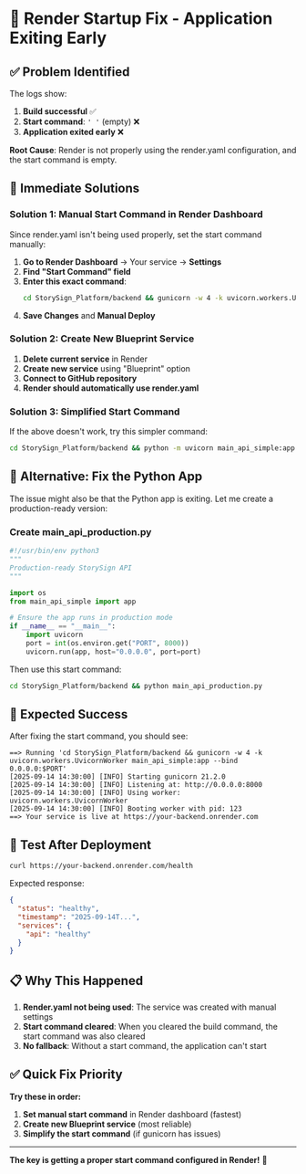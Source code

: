 # 🚨 Render Startup Fix - Application Exiting Early

## ✅ Problem Identified

The logs show:

1. **Build successful** ✅
2. **Start command**: `' '` (empty) ❌
3. **Application exited early** ❌

**Root Cause**: Render is not properly using the render.yaml configuration, and the start command is empty.

## 🔧 Immediate Solutions

### Solution 1: Manual Start Command in Render Dashboard

Since render.yaml isn't being used properly, set the start command manually:

1. **Go to Render Dashboard** → Your service → **Settings**
2. **Find "Start Command" field**
3. **Enter this exact command**:
   ```bash
   cd StorySign_Platform/backend && gunicorn -w 4 -k uvicorn.workers.UvicornWorker main_api_simple:app --bind 0.0.0.0:$PORT
   ```
4. **Save Changes** and **Manual Deploy**

### Solution 2: Create New Blueprint Service

1. **Delete current service** in Render
2. **Create new service** using "Blueprint" option
3. **Connect to GitHub repository**
4. **Render should automatically use render.yaml**

### Solution 3: Simplified Start Command

If the above doesn't work, try this simpler command:

```bash
cd StorySign_Platform/backend && python -m uvicorn main_api_simple:app --host 0.0.0.0 --port $PORT
```

## 🔧 Alternative: Fix the Python App

The issue might also be that the Python app is exiting. Let me create a production-ready version:

### Create main_api_production.py

```python
#!/usr/bin/env python3
"""
Production-ready StorySign API
"""

import os
from main_api_simple import app

# Ensure the app runs in production mode
if __name__ == "__main__":
    import uvicorn
    port = int(os.environ.get("PORT", 8000))
    uvicorn.run(app, host="0.0.0.0", port=port)
```

Then use this start command:

```bash
cd StorySign_Platform/backend && python main_api_production.py
```

## 🎯 Expected Success

After fixing the start command, you should see:

```
==> Running 'cd StorySign_Platform/backend && gunicorn -w 4 -k uvicorn.workers.UvicornWorker main_api_simple:app --bind 0.0.0.0:$PORT'
[2025-09-14 14:30:00] [INFO] Starting gunicorn 21.2.0
[2025-09-14 14:30:00] [INFO] Listening at: http://0.0.0.0:8000
[2025-09-14 14:30:00] [INFO] Using worker: uvicorn.workers.UvicornWorker
[2025-09-14 14:30:00] [INFO] Booting worker with pid: 123
==> Your service is live at https://your-backend.onrender.com
```

## 🧪 Test After Deployment

```bash
curl https://your-backend.onrender.com/health
```

Expected response:

```json
{
  "status": "healthy",
  "timestamp": "2025-09-14T...",
  "services": {
    "api": "healthy"
  }
}
```

## 📋 Why This Happened

1. **Render.yaml not being used**: The service was created with manual settings
2. **Start command cleared**: When you cleared the build command, the start command was also cleared
3. **No fallback**: Without a start command, the application can't start

## ✅ Quick Fix Priority

**Try these in order:**

1. **Set manual start command** in Render dashboard (fastest)
2. **Create new Blueprint service** (most reliable)
3. **Simplify the start command** (if gunicorn has issues)

---

**The key is getting a proper start command configured in Render!** 🚀
